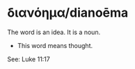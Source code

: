 # διανόημα/dianoēma

The word is an idea. It is a noun. 


* This word means thought. 

See:  Luke 11:17

